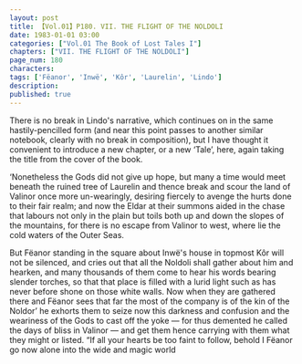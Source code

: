 ```yaml
---
layout: post
title: 【Vol.01】P180. VII. THE FLIGHT OF THE NOLDOLI
date: 1983-01-01 03:00
categories: ["Vol.01 The Book of Lost Tales I"]
chapters: ["VII. THE FLIGHT OF THE NOLDOLI"]
page_num: 180
characters: 
tags: ['Fëanor', 'Inwë', 'Kôr', 'Laurelin', 'Lindo']
description: 
published: true
---
```


There is no break in Lindo's narrative, which continues on in the same hastily-pencilled form (and near this point passes to another similar notebook, clearly with no break in composition), but I have thought it convenient to introduce a new chapter, or a new ‘Tale’, here, again taking the title from the cover of the book.

‘Nonetheless the Gods did not give up hope, but many a time would meet beneath the ruined tree of Laurelin and thence break and scour the land of Valinor once more un-wearingly, desiring fiercely to avenge the hurts done to their fair realm; and now the Eldar at their summons aided in the chase that labours not only in the plain but toils both up and down the slopes of the mountains, for there is no escape from Valinor to west, where lie the cold waters of the Outer Seas.

But Fëanor standing in the square about Inwë's house in topmost Kôr will not be silenced, and cries out that all the Noldoli shall gather about him and hearken, and many thousands of them come to hear his words bearing slender torches, so that that place is filled with a lurid light such as has never before shone on those white walls. Now when they are gathered there and Fëanor sees that far the most of the company is of the kin of the Noldor’ he exhorts them to seize now this darkness and confusion and the weariness of the Gods to cast off the yoke — for thus demented he called the days of bliss in Valinor — and get them hence carrying with them what they might or listed. “If all your hearts be too faint to follow, behold I Fëanor go now alone into the wide and magic world

